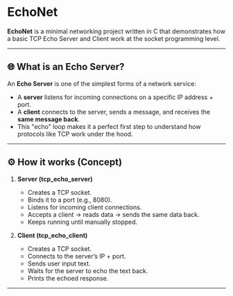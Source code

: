 # EchoNet

**EchoNet** is a minimal networking project written in C that demonstrates how a basic TCP Echo Server and Client work at the socket programming level.

---

## 🌐 What is an Echo Server?

An **Echo Server** is one of the simplest forms of a network service:
- A **server** listens for incoming connections on a specific IP address + port.
- A **client** connects to the server, sends a message, and receives the **same message back**.
- This "echo" loop makes it a perfect first step to understand how protocols like TCP work under the hood.

---

## ⚙️ How it works (Concept)

1. **Server (tcp_echo_server)**  
   - Creates a TCP socket.  
   - Binds it to a port (e.g., 8080).  
   - Listens for incoming client connections.  
   - Accepts a client → reads data → sends the same data back.  
   - Keeps running until manually stopped.  

2. **Client (tcp_echo_client)**  
   - Creates a TCP socket.  
   - Connects to the server’s IP + port.  
   - Sends user input text.  
   - Waits for the server to echo the text back.  
   - Prints the echoed response.

---
